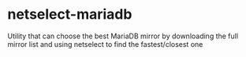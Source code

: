 # netselect-mariadb
Utility that can choose the best MariaDB mirror by downloading the full mirror list and using netselect to find the fastest/closest one
